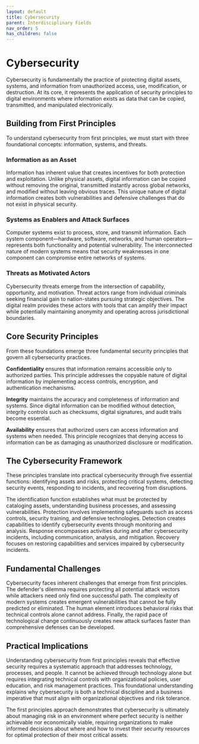 ```yaml
---
layout: default
title: Cybersecurity
parent: Interdisciplinary Fields
nav_order: 5
has_children: false
---
```


# Cybersecurity

Cybersecurity is fundamentally the practice of protecting digital assets, systems, and information from unauthorized access, use, modification, or destruction. At its core, it represents the application of security principles to digital environments where information exists as data that can be copied, transmitted, and manipulated electronically.

## Building from First Principles

To understand cybersecurity from first principles, we must start with three foundational concepts: information, systems, and threats.

### Information as an Asset

Information has inherent value that creates incentives for both protection and exploitation. Unlike physical assets, digital information can be copied without removing the original, transmitted instantly across global networks, and modified without leaving obvious traces. This unique nature of digital information creates both vulnerabilities and defensive challenges that do not exist in physical security.

### Systems as Enablers and Attack Surfaces

Computer systems exist to process, store, and transmit information. Each system component—hardware, software, networks, and human operators—represents both functionality and potential vulnerability. The interconnected nature of modern systems means that security weaknesses in one component can compromise entire networks of systems.

### Threats as Motivated Actors

Cybersecurity threats emerge from the intersection of capability, opportunity, and motivation. Threat actors range from individual criminals seeking financial gain to nation-states pursuing strategic objectives. The digital realm provides these actors with tools that can amplify their impact while potentially maintaining anonymity and operating across jurisdictional boundaries.

## Core Security Principles

From these foundations emerge three fundamental security principles that govern all cybersecurity practices.

**Confidentiality** ensures that information remains accessible only to authorized parties. This principle addresses the copyable nature of digital information by implementing access controls, encryption, and authentication mechanisms.

**Integrity** maintains the accuracy and completeness of information and systems. Since digital information can be modified without detection, integrity controls such as checksums, digital signatures, and audit trails become essential.

**Availability** ensures that authorized users can access information and systems when needed. This principle recognizes that denying access to information can be as damaging as unauthorized disclosure or modification.

## The Cybersecurity Framework

These principles translate into practical cybersecurity through five essential functions: identifying assets and risks, protecting critical systems, detecting security events, responding to incidents, and recovering from disruptions.

The identification function establishes what must be protected by cataloging assets, understanding business processes, and assessing vulnerabilities. Protection involves implementing safeguards such as access controls, security training, and defensive technologies. Detection creates capabilities to identify cybersecurity events through monitoring and analysis. Response encompasses activities during and after cybersecurity incidents, including communication, analysis, and mitigation. Recovery focuses on restoring capabilities and services impaired by cybersecurity incidents.

## Fundamental Challenges

Cybersecurity faces inherent challenges that emerge from first principles. The defender's dilemma requires protecting all potential attack vectors while attackers need only find one successful path. The complexity of modern systems creates emergent vulnerabilities that cannot be fully predicted or eliminated. The human element introduces behavioral risks that technical controls alone cannot address. Finally, the rapid pace of technological change continuously creates new attack surfaces faster than comprehensive defenses can be developed.

## Practical Implications

Understanding cybersecurity from first principles reveals that effective security requires a systematic approach that addresses technology, processes, and people. It cannot be achieved through technology alone but requires integrating technical controls with organizational policies, user education, and risk management practices. This foundational understanding explains why cybersecurity is both a technical discipline and a business imperative that must align with organizational objectives and risk tolerance.

The first principles approach demonstrates that cybersecurity is ultimately about managing risk in an environment where perfect security is neither achievable nor economically viable, requiring organizations to make informed decisions about where and how to invest their security resources for optimal protection of their most critical assets.
